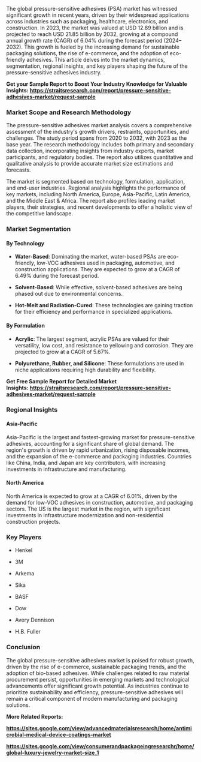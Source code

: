 <p>The global pressure-sensitive adhesives (PSA) market has witnessed significant growth in recent years, driven by their widespread applications across industries such as packaging, healthcare, electronics, and construction. In 2023, the market was valued at USD 12.89 billion and is projected to reach USD 21.85 billion by 2032, growing at a compound annual growth rate (CAGR) of 6.04% during the forecast period (2024&ndash;2032). This growth is fueled by the increasing demand for sustainable packaging solutions, the rise of e-commerce, and the adoption of eco-friendly adhesives. This article delves into the market dynamics, segmentation, regional insights, and key players shaping the future of the pressure-sensitive adhesives industry.</p>
<p><strong>Get your Sample Report to Boost Your Industry Knowledge for Valuable Insights:&nbsp;<a href="https://straitsresearch.com/report/pressure-sensitive-adhesives-market/request-sample">https://straitsresearch.com/report/pressure-sensitive-adhesives-market/request-sample</a>&nbsp;</strong></p>
<h3><strong>Market Scope and Research Methodology</strong></h3>
<p>The pressure-sensitive adhesives market analysis covers a comprehensive assessment of the industry's growth drivers, restraints, opportunities, and challenges. The study period spans from 2020 to 2032, with 2023 as the base year. The research methodology includes both primary and secondary data collection, incorporating insights from industry experts, market participants, and regulatory bodies. The report also utilizes quantitative and qualitative analysis to provide accurate market size estimations and forecasts.</p>
<p>The market is segmented based on technology, formulation, application, and end-user industries. Regional analysis highlights the performance of key markets, including North America, Europe, Asia-Pacific, Latin America, and the Middle East &amp; Africa. The report also profiles leading market players, their strategies, and recent developments to offer a holistic view of the competitive landscape.</p>
<h3><strong>Market Segmentation</strong></h3>
<h4><strong>By Technology</strong></h4>
<ul>
<li>
<p><strong>Water-Based</strong>: Dominating the market, water-based PSAs are eco-friendly, low-VOC adhesives used in packaging, automotive, and construction applications. They are expected to grow at a CAGR of 6.49% during the forecast period.</p>
</li>
<li>
<p><strong>Solvent-Based</strong>: While effective, solvent-based adhesives are being phased out due to environmental concerns.</p>
</li>
<li>
<p><strong>Hot-Melt and Radiation-Cured</strong>: These technologies are gaining traction for their efficiency and performance in specialized applications.</p>
</li>
</ul>
<h4><strong>By Formulation</strong></h4>
<ul>
<li>
<p><strong>Acrylic</strong>: The largest segment, acrylic PSAs are valued for their versatility, low cost, and resistance to yellowing and corrosion. They are projected to grow at a CAGR of 5.67%.</p>
</li>
<li>
<p><strong>Polyurethane, Rubber, and Silicone</strong>: These formulations are used in niche applications requiring high durability and flexibility.</p>
</li>
</ul>
<p><strong>Get Free Sample Report for Detailed Market Insights:&nbsp;<a href="https://straitsresearch.com/report/pressure-sensitive-adhesives-market/request-sample">https://straitsresearch.com/report/pressure-sensitive-adhesives-market/request-sample</a>&nbsp;</strong></p>
<h3><strong>Regional Insights</strong></h3>
<h4><strong>Asia-Pacific</strong></h4>
<p>Asia-Pacific is the largest and fastest-growing market for pressure-sensitive adhesives, accounting for a significant share of global demand. The region's growth is driven by rapid urbanization, rising disposable incomes, and the expansion of the e-commerce and packaging industries. Countries like China, India, and Japan are key contributors, with increasing investments in infrastructure and manufacturing.</p>
<h4><strong>North America</strong></h4>
<p>North America is expected to grow at a CAGR of 6.01%, driven by the demand for low-VOC adhesives in construction, automotive, and packaging sectors. The US is the largest market in the region, with significant investments in infrastructure modernization and non-residential construction projects.</p>
<h3><strong>Key Players</strong></h3>
<ul>
<li>
<p>Henkel</p>
</li>
<li>
<p>3M</p>
</li>
<li>
<p>Arkema</p>
</li>
<li>
<p>Sika</p>
</li>
<li>
<p>BASF</p>
</li>
<li>
<p>Dow</p>
</li>
<li>
<p>Avery Dennison</p>
</li>
<li>
<p>H.B. Fuller</p>
</li>
</ul>
<h3><strong>Conclusion</strong></h3>
<p>The global pressure-sensitive adhesives market is poised for robust growth, driven by the rise of e-commerce, sustainable packaging trends, and the adoption of bio-based adhesives. While challenges related to raw material procurement persist, opportunities in emerging markets and technological advancements offer significant growth potential. As industries continue to prioritize sustainability and efficiency, pressure-sensitive adhesives will remain a critical component of modern manufacturing and packaging solutions.</p>
<p><strong>More Related Reports:&nbsp;</strong></p>
<p><strong><a href="https://sites.google.com/view/advancedmaterialsresearch/home/antimicrobial-medical-device-coatings-market">https://sites.google.com/view/advancedmaterialsresearch/home/antimicrobial-medical-device-coatings-market</a></strong></p>
<p><strong><a href="https://sites.google.com/view/consumerandpackageingresearchr/home/global-luxury-jewelry-market-size_1">https://sites.google.com/view/consumerandpackageingresearchr/home/global-luxury-jewelry-market-size_1</a><br /></strong></p>
